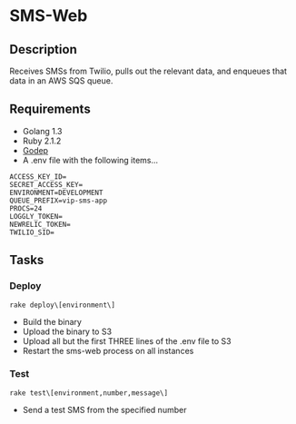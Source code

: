 # SMS-Web

## Description
Receives SMSs from Twilio, pulls out the relevant data, and enqueues
that data in an AWS SQS queue.

## Requirements
- Golang 1.3
- Ruby 2.1.2
- [Godep](https://github.com/tools/godep)
- A .env file with the following items...

~~~~
ACCESS_KEY_ID=
SECRET_ACCESS_KEY=
ENVIRONMENT=DEVELOPMENT
QUEUE_PREFIX=vip-sms-app
PROCS=24
LOGGLY_TOKEN=
NEWRELIC_TOKEN=
TWILIO_SID=
~~~~

## Tasks
### Deploy
~~~~
rake deploy\[environment\]
~~~~

- Build the binary
- Upload the binary to S3
- Upload all but the first THREE lines of the .env file to S3
- Restart the sms-web process on all instances

### Test
~~~~
rake test\[environment,number,message\]
~~~~

- Send a test SMS from the specified number
